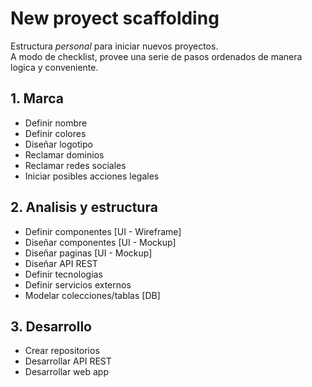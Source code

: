 # New proyect scaffolding

Estructura _personal_ para iniciar nuevos proyectos.  
A modo de checklist, provee una serie de pasos ordenados de manera logica y conveniente.

## 1. Marca

- Definir nombre
- Definir colores
- Diseñar logotipo
- Reclamar dominios
- Reclamar redes sociales
- Iniciar posibles acciones legales

## 2. Analisis y estructura

- Definir componentes [UI - Wireframe]
- Diseñar componentes [UI - Mockup]
- Diseñar paginas [UI - Mockup]
- Diseñar API REST
- Definir tecnologias
- Definir servicios externos
- Modelar colecciones/tablas [DB]

## 3. Desarrollo

- Crear repositorios
- Desarrollar API REST
- Desarrollar web app
